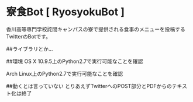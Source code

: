 # 寮食Bot [ RyosyokuBot ]

香川高等専門学校詫間キャンパスの寮で提供される食事のメニューを投稿するTwitterのBotです。

##ライブラリとか...

##環境
OS X 10.9.5上のPython2.7で実行可能なことを確認

Arch Linux上のPython2.7で実行可能なことを確認

##動くとは言っていない
とりあえずTwitterへのPOST部分とPDFからのテキスト化は終了
